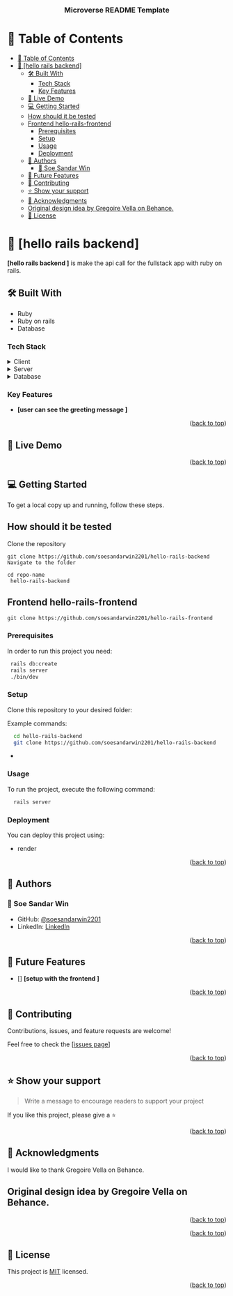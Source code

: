 <a name="readme-top"></a>

<div align="center">
  <br/>

  <h3><b>Microverse README Template</b></h3>

</div>

# 📗 Table of Contents

- [📗 Table of Contents](#-table-of-contents)
- [📖 \[hello rails backend\] ](#-hello-rails-backend-)
  - [🛠 Built With ](#-built-with-)
    - [Tech Stack ](#tech-stack-)
    - [Key Features ](#key-features-)
  - [🚀 Live Demo ](#-live-demo-)
  - [💻 Getting Started ](#-getting-started-)
  - [How should it be tested](#how-should-it-be-tested)
  - [Frontend hello-rails-frontend](#frontend-hello-rails-frontend)
    - [Prerequisites](#prerequisites)
    - [Setup](#setup)
    - [Usage](#usage)
    - [Deployment](#deployment)
  - [👥 Authors ](#-authors-)
    - [👤 Soe Sandar Win](#-soe-sandar-win)
  - [🔭 Future Features ](#-future-features-)
  - [🤝 Contributing ](#-contributing-)
  - [⭐️ Show your support ](#️-show-your-support-)
  - [🙏 Acknowledgments ](#-acknowledgments-)
  - [Original design idea by Gregoire Vella on Behance.](#original-design-idea-by-gregoire-vella-on-behance)
  - [📝 License ](#-license-)

<!-- PROJECT DESCRIPTION -->

# 📖 [hello rails backend] <a name="about-project"></a>

**[hello rails backend ]** is make the api call for the fullstack app with ruby on rails.

## 🛠 Built With <a name="built-with"></a>

- Ruby 
- Ruby on rails
- Database

### Tech Stack <a name="tech-stack"></a>

<details>
  <summary>Client</summary>
  <ul>
    <li><a href="https://reactjs.org/">React.js</a></li>
  </ul>
</details>

<details>
  <summary>Server</summary>
  <ul>
    <li><a href="https://expressjs.com/">Express.js</a></li>
  </ul>
</details>

<details>
<summary>Database</summary>
  <ul>
    <li><a href="https://www.postgresql.org/">PostgreSQL</a></li>
  </ul>
</details>

### Key Features <a name="key-features"></a>

- **[user can see the greeting message ]**


<p align="right">(<a href="#readme-top">back to top</a>)</p>

## 🚀 Live Demo <a name="live-demo"></a>


<p align="right">(<a href="#readme-top">back to top</a>)</p>

## 💻 Getting Started <a name="getting-started"></a>

To get a local copy up and running, follow these steps.

## How should it be tested
Clone the repository
```
git clone https://github.com/soesandarwin2201/hello-rails-backend
Navigate to the folder
```

```
cd repo-name 
 hello-rails-backend
```

## Frontend hello-rails-frontend 
```
git clone https://github.com/soesandarwin2201/hello-rails-frontend
```

### Prerequisites

In order to run this project you need:

```sh
 rails db:create
 rails server
 ./bin/dev
```

### Setup

Clone this repository to your desired folder:


Example commands:

```sh
  cd hello-rails-backend
  git clone https://github.com/soesandarwin2201/hello-rails-backend
```
-

### Usage

To run the project, execute the following command:

```sh
  rails server
```
### Deployment

You can deploy this project using:
- render


<p align="right">(<a href="#readme-top">back to top</a>)</p>

## 👥 Authors <a name="authors"></a>

###  👤 Soe Sandar Win

- GitHub: [@soesandarwin2201](https://github.com/soesandarwin2201)
- LinkedIn: [LinkedIn](https://www.linkedin.com/in/soe-sandar-win-softwareengineer/)

<p align="right">(<a href="#readme-top">back to top</a>)</p>

<!-- FUTURE FEATURES -->

## 🔭 Future Features <a name="future-features"></a>

- [] **[setup with the frontend ]**

<p align="right">(<a href="#readme-top">back to top</a>)</p>


## 🤝 Contributing <a name="contributing"></a>

Contributions, issues, and feature requests are welcome!

Feel free to check the [[issues page](https://github.com/soesandarwin2201/hello-rails-backend/issues)]

<p align="right">(<a href="#readme-top">back to top</a>)</p>



## ⭐️ Show your support <a name="support"></a>

> Write a message to encourage readers to support your project

If you like this project, please give a ⭐

<p align="right">(<a href="#readme-top">back to top</a>)</p>


## 🙏 Acknowledgments <a name="acknowledgements"></a>

I would like to thank  Gregoire Vella on Behance.
## Original design idea by Gregoire Vella on Behance.

<p align="right">(<a href="#readme-top">back to top</a>)</p>


<p align="right">(<a href="#readme-top">back to top</a>)</p>


## 📝 License <a name="license"></a>

This project is [MIT](./LICENSE) licensed.

<p align="right">(<a href="#readme-top">back to top</a>)</p>
